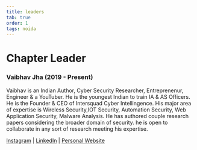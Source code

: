 ```yaml
---
title: leaders
tab: true
order: 1
tags: noida
---
```


# **Chapter Leader**

### Vaibhav Jha (2019 - Present)

Vaibhav is an Indian Author, Cyber Security Researcher, Entreprenenur, Engineer & a YouTuber. 
He is the youngest Indian to train IA & AS Officers. He is the Founder & CEO of Intersquad Cyber Intellingence.
His major area of expertise is Wireless Security,IOT Security, Automation Security, Web Application Security, Malware Analysis. 
He has authored couple research papers considering the broader domain of security. he is open to collaborate in any sort of research meeting his expertise.

[Instagram](https://www.instagram.com/vaibhavkrjha) | [LinkedIn](https://www.linkedin.com/in/vaibhavkrjha) | [Personal Website](http://www.vaibhavjha.com)
